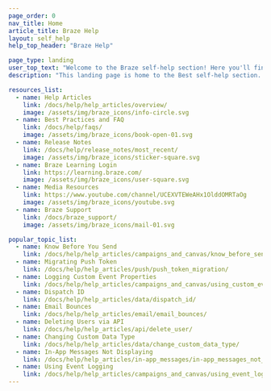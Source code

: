 ```yaml
---
page_order: 0
nav_title: Home
article_title: Braze Help
layout: self_help
help_top_header: "Braze Help"

page_type: landing
user_top_text: "Welcome to the Braze self-help section! Here you'll find a variety of help articles that can help you troubleshoot issues you may encounter. You can also learn more about the best practices to communicate with and reach your users."
description: "This landing page is home to the Best self-help section. Here, you can find a variety of help articles, best practices and FAQ, release notes, media resources, and more."

resources_list:
  - name: Help Articles
    link: /docs/help/help_articles/overview/
    image: /assets/img/braze_icons/info-circle.svg
  - name: Best Practices and FAQ
    link: /docs/help/faqs/
    image: /assets/img/braze_icons/book-open-01.svg
  - name: Release Notes
    link: /docs/help/release_notes/most_recent/
    image: /assets/img/braze_icons/sticker-square.svg
  - name: Braze Learning Login
    link: https://learning.braze.com/
    image: /assets/img/braze_icons/user-square.svg
  - name: Media Resources
    link: https://www.youtube.com/channel/UCEXVTEWeAHx1OlddOMRTaOg
    image: /assets/img/braze_icons/youtube.svg
  - name: Braze Support
    link: /docs/braze_support/
    image: /assets/img/braze_icons/mail-01.svg

popular_topic_list:
  - name: Know Before You Send
    link: /docs/help/help_articles/campaigns_and_canvas/know_before_send/
  - name: Migrating Push Token
    link: /docs/help/help_articles/push/push_token_migration/
  - name: Logging Custom Event Properties
    link: /docs/help/help_articles/campaigns_and_canvas/using_custom_event_properties/
  - name: Dispatch ID
    link: /docs/help/help_articles/data/dispatch_id/
  - name: Email Bounces
    link: /docs/help/help_articles/email/email_bounces/
  - name: Deleting Users via API
    link: /docs/help/help_articles/api/delete_user/
  - name: Changing Custom Data Type
    link: /docs/help/help_articles/data/change_custom_data_type/
  - name: In-App Messages Not Displaying
    link: /docs/help/help_articles/in-app_messages/in-app_messages_not_displaying/  
  - name: Using Event Logging
    link: /docs/help/help_articles/campaigns_and_canvas/using_event_logging/ 
---
```


